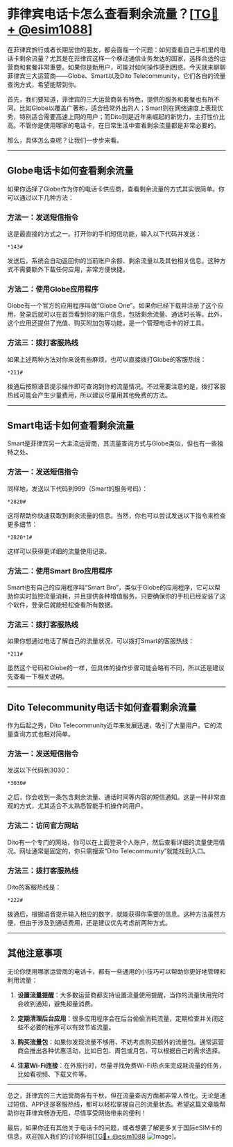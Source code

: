 # 菲律宾电话卡怎么查看剩余流量？[[TG💪+ @esim1088](https://t.me/s/esim1088)]

在菲律宾旅行或者长期居住的朋友，都会面临一个问题：如何查看自己手机里的电话卡剩余流量？尤其是在菲律宾这样一个移动通信业务发达的国家，选择合适的运营商和套餐非常重要。如果你是新用户，可能对如何操作感到困惑。今天就来聊聊菲律宾三大运营商——Globe、Smart以及Dito Telecommunity，它们各自的流量查询方式，希望能帮到你。

首先，我们要知道，菲律宾的三大运营商各有特色，提供的服务和套餐也有所不同。比如Globe以覆盖广著称，适合经常外出的人；Smart则在网络速度上表现优秀，特别适合需要高速上网的用户；而Dito则是近年来崛起的新势力，主打性价比高。不管你是使用哪家的电话卡，在日常生活中查看剩余流量都是非常必要的。

那么，具体怎么查呢？让我们一步步来看。

---

## Globe电话卡如何查看剩余流量

如果你选择了Globe作为你的电话卡供应商，查看剩余流量的方式其实很简单。你可以通过以下几种方法：

### 方法一：发送短信指令
这是最直接的方式之一。打开你的手机短信功能，输入以下代码并发送：
```
*143#
```
发送后，系统会自动返回你的当前账户余额、剩余流量以及其他相关信息。这种方式不需要额外下载任何应用，非常方便快捷。

### 方法二：使用Globe应用程序
Globe有一个官方的应用程序叫做“Globe One”。如果你已经下载并注册了这个应用，登录后就可以在首页看到你的账户信息，包括剩余流量、通话时长等。此外，这个应用还提供了充值、购买附加包等功能，是一个管理电话卡的好工具。

### 方法三：拨打客服热线
如果上述两种方法对你来说有些麻烦，也可以直接拨打Globe的客服热线：
```
*211#
```
拨通后按照语音提示操作即可查询到你的流量情况。不过需要注意的是，拨打客服热线可能会产生少量费用，所以建议尽量用其他免费的方法。

---

## Smart电话卡如何查看剩余流量

Smart是菲律宾另一大主流运营商，其流量查询方式与Globe类似，但也有一些独特之处。

### 方法一：发送短信指令
同样地，发送以下代码到999（Smart的服务号码）：
```
*2820#
```
这将帮助你快速获取到剩余流量的信息。当然，你也可以尝试发送以下指令来检查更多细节：
```
*2820*1#
```
这样可以获得更详细的流量使用记录。

### 方法二：使用Smart Bro应用程序
Smart也有自己的应用程序叫“Smart Bro”，类似于Globe的应用程序，它可以帮助你实时监控流量消耗，并且提供各种增值服务。只要确保你的手机已经安装了这个软件，登录后就能轻松查看所有数据。

### 方法三：拨打客服热线
如果你想通过电话了解自己的流量状况，可以拨打Smart的客服热线：
```
*211#
```
虽然这个号码和Globe的一样，但具体的操作步骤可能会略有不同，所以还是建议先查看一下相关说明。

---

## Dito Telecommunity电话卡如何查看剩余流量

作为后起之秀，Dito Telecommunity近年来发展迅速，吸引了大量用户。它的流量查询方式也相对简单。

### 方法一：发送短信指令
发送以下代码到3030：
```
*3030#
```
之后，你会收到一条包含剩余流量、通话时间等内容的短信通知。这是一种非常直观的方式，尤其适合不太熟悉智能手机操作的用户。

### 方法二：访问官方网站
Dito有一个专门的网站，你可以在上面登录个人账户，然后查看详细的流量使用情况。网址通常是固定的，你只需搜索“Dito Telecommunity”就能找到入口。

### 方法三：拨打客服热线
Dito的客服热线是：
```
*222#
```
拨通后，根据语音提示输入相应的数字，就能获得你需要的信息。这种方法虽然方便，但由于涉及到通话费用，还是建议优先考虑前两种方式。

---

## 其他注意事项

无论你使用哪家运营商的电话卡，都有一些通用的小技巧可以帮助你更好地管理和利用流量：

1. **设置流量提醒**：大多数运营商都支持设置流量使用提醒，当你的流量快用完时会收到通知，避免超量消费。
   
2. **定期清理后台应用**：很多应用程序会在后台偷偷消耗流量，定期检查并关闭这些不必要的程序可以有效节省流量。

3. **购买流量包**：如果你发现流量不够用，不妨考虑购买额外的流量包。通常运营商会推出各种优惠活动，比如日包、周包或月包，可以根据自己的需求选择。

4. **注意Wi-Fi连接**：在外旅行时，尽量寻找免费Wi-Fi热点来完成耗流量的任务，比如看视频、下载文件等。

---

总之，菲律宾的三大运营商各有千秋，但在流量查询方面都非常人性化。无论是通过短信、APP还是客服热线，都可以轻松掌握自己的流量状态。希望这篇文章能帮助你在菲律宾畅游无阻，尽情享受网络带来的便利！

最后，如果你还有其他关于电话卡的问题，或者想要了解更多关于国际eSIM卡的信息，欢迎加入我们的讨论群组[[TG💪+ @esim1088](https://t.me/s/esim1088) ![Image](https://i.postimg.cc/4NQfJmqS/Snipaste-2025-05-13-00-14-12.png)]。